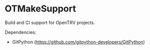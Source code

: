# OTMakeSupport
Build and CI support for OpenTRV projects.

Dependencies:
- GitPython (https://github.com/gitpython-developers/GitPython)